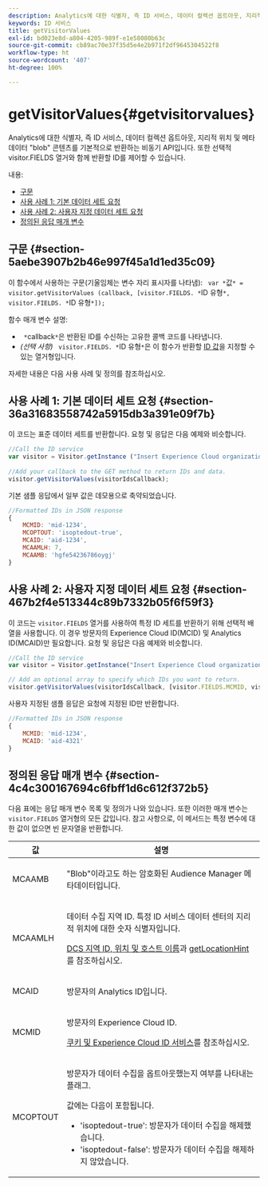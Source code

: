 ```yaml
---
description: Analytics에 대한 식별자, 즉 ID 서비스, 데이터 컬렉션 옵트아웃, 지리적 위치 및 메타데이터 "blob" 콘텐츠를 기본적으로 반환하는 비동기 API입니다. 또한 선택적 visitor.FIELDS 열거와 함께 반환할 ID를 제어할 수 있습니다.
keywords: ID 서비스
title: getVisitorValues
exl-id: bd023e8d-a804-4205-989f-e1e58080b63c
source-git-commit: cb89ac70e37f35d5e4e2b971f2df9645304522f8
workflow-type: ht
source-wordcount: '407'
ht-degree: 100%

---
```


# getVisitorValues{#getvisitorvalues}

Analytics에 대한 식별자, 즉 ID 서비스, 데이터 컬렉션 옵트아웃, 지리적 위치 및 메타데이터 &quot;blob&quot; 콘텐츠를 기본적으로 반환하는 비동기 API입니다. 또한 선택적 visitor.FIELDS 열거와 함께 반환할 ID를 제어할 수 있습니다.

내용:

<ul class="simplelist"> 
 <li> <a href="../../library/get-set/getvisitorvalues.md#section-5aebe3907b2b46e997f45a1d1ed35c09" format="dita" scope="local"> 구문 </a> </li> 
 <li> <a href="../../library/get-set/getvisitorvalues.md#section-36a31683558742a5915db3a391e09f7b" format="dita" scope="local"> 사용 사례 1: 기본 데이터 세트 요청 </a> </li> 
 <li> <a href="../../library/get-set/getvisitorvalues.md#section-467b2f4e513344c89b7332b05f6f59f3" format="dita" scope="local"> 사용 사례 2: 사용자 지정 데이터 세트 요청 </a> </li> 
 <li> <a href="../../library/get-set/getvisitorvalues.md#section-4c4c300167694c6fbff1d6c612f372b5" format="dita" scope="local"> 정의된 응답 매개 변수 </a> </li> 
</ul>

## 구문 {#section-5aebe3907b2b46e997f45a1d1ed35c09}

이 함수에서 사용하는 구문(기울임체는 변수 자리 표시자를 나타냄): ` var *`값`* = visitor.getVisitorValues (callback, [visitor.FIELDS. *`ID 유형`*, visitor.FIELDS. *`ID 유형`*]);`

함수 매개 변수 설명:

* ` *`callback`*`은 반환된 ID를 수신하는 고유한 콜백 코드를 나타냅니다.
* *(선택 사항)* ` visitor.FIELDS. *`ID 유형`*`은 이 함수가 반환할 [ID 값](../../library/get-set/getvisitorvalues.md#section-4c4c300167694c6fbff1d6c612f372b5)을 지정할 수 있는 열거형입니다.

자세한 내용은 다음 사용 사례 및 정의를 참조하십시오.

## 사용 사례 1: 기본 데이터 세트 요청 {#section-36a31683558742a5915db3a391e09f7b}

이 코드는 표준 데이터 세트를 반환합니다. 요청 및 응답은 다음 예제와 비슷합니다.

```js
//Call the ID service 
var visitor = Visitor.getInstance ("Insert Experience Cloud organization ID here",{...}); 
   
//Add your callback to the GET method to return IDs and data. 
visitor.getVisitorValues(visitorIdsCallback);
```

기본 샘플 응답에서 일부 값은 데모용으로 축약되었습니다.

```js
//Formatted IDs in JSON response 
{ 
    MCMID: 'mid-1234', 
    MCOPTOUT: 'isoptedout-true', 
    MCAID: 'aid-1234', 
    MCAAMLH: 7, 
    MCAAMB: 'hgfe54236786oygj' 
}
```

## 사용 사례 2: 사용자 지정 데이터 세트 요청 {#section-467b2f4e513344c89b7332b05f6f59f3}

이 코드는 `visitor.FIELDS` 열거를 사용하여 특정 ID 세트를 반환하기 위해 선택적 배열을 사용합니다. 이 경우 방문자의 Experience Cloud ID(MCID) 및 Analytics ID(MCAID)만 필요합니다. 요청 및 응답은 다음 예제와 비슷합니다.

```js
//Call the ID service 
var visitor = Visitor.getInstance("Insert Experience Cloud organization ID here", { ... });

// Add an optional array to specify which IDs you want to return. 
visitor.getVisitorValues(visitorIdsCallback, [visitor.FIELDS.MCMID, visitor.FIELDS.MCAID]);
```

사용자 지정된 샘플 응답은 요청에 지정된 ID만 반환합니다.

```js
//Formatted IDs in JSON response 
{ 
    MCMID: 'mid-1234', 
    MCAID: 'aid-4321' 
}
```

## 정의된 응답 매개 변수 {#section-4c4c300167694c6fbff1d6c612f372b5}

다음 표에는 응답 매개 변수 목록 및 정의가 나와 있습니다. 또한 이러한 매개 변수는 `visitor.FIELDS` 열거형의 모든 값입니다. 참고 사항으로, 이 메서드는 특정 변수에 대한 값이 없으면 빈 문자열을 반환합니다.

<table id="table_32D0FEEA76CE4F298EED4B8F5C644232"> 
 <thead> 
  <tr> 
   <th colname="col1" class="entry"> 값 </th> 
   <th colname="col2" class="entry"> 설명 </th> 
  </tr> 
 </thead>
 <tbody> 
  <tr> 
   <td colname="col1"> <p> <span class="codeph"> MCAAMB </span> </p> </td> 
   <td colname="col2"> <p>"Blob"이라고도 하는 암호화된 <span class="keyword">Audience Manager</span> 메타데이터입니다. </p> </td> 
  </tr> 
  <tr> 
   <td colname="col1"> <p> <span class="codeph"> MCAAMLH </span> </p> </td> 
   <td colname="col2"> <p>데이터 수집 지역 ID. 특정 ID 서비스 데이터 센터의 지리적 위치에 대한 숫자 식별자입니다. </p> <p><a href="https://experienceleague.adobe.com/docs/audience-manager/user-guide/api-and-sdk-code/dcs/dcs-api-reference/dcs-regions.html?lang=ko-KR" format="https" scope="external">DCS 지역 ID, 위치 및 호스트 이름</a>과 <a href="../../library/get-set/getlocationhint.md#reference-a761030ff06c4439946bb56febf42d4c" format="dita" scope="local"> getLocationHint </a>를 참조하십시오. </p> </td> 
  </tr> 
  <tr> 
   <td colname="col1"> <p> <span class="codeph"> MCAID </span> </p> </td> 
   <td colname="col2"> <p>방문자의 <span class="keyword">Analytics</span> ID입니다. </p> </td> 
  </tr> 
  <tr> 
   <td colname="col1"> <p> <span class="codeph"> MCMID </span> </p> </td> 
   <td colname="col2"> <p>방문자의 Experience Cloud ID. </p> <p><a href="../../introduction/cookies.md" format="dita" scope="local">쿠키 및 Experience Cloud ID 서비스</a>를 참조하십시오. </p> </td> 
  </tr> 
  <tr> 
   <td colname="col1"> <p> <span class="codeph"> MCOPTOUT </span> </p> </td> 
   <td colname="col2"> <p>방문자가 데이터 수집을 옵트아웃했는지 여부를 나타내는 플래그. </p> <p>값에는 다음이 포함됩니다. </p> <p> 
     <ul id="ul_E82431DE12B449F8822499364B363798"> 
      <li id="li_2BAB7C15A38A408E8FC4B85E70B66E46"> <span class="codeph"> 'isoptedout-true'</span>: 방문자가 데이터 수집을 해제했습니다. </li> 
      <li id="li_BB80AE4CEBC44166BC04428B212FEF51"> <span class="codeph"> 'isoptedout-false'</span>: 방문자가 데이터 수집을 해제하지 않았습니다. </li> 
     </ul> </p> </td> 
  </tr> 
 </tbody> 
</table>

